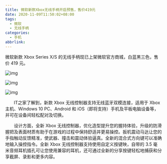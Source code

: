 ```yaml
---
title: 微软新款Xbox无线手柄开启预售，售价419元
date: 2020-11-09T11:50:02+08:00
tags:
  - 微软
  - 无线手柄
categories:
  - 手机
abbrlink:
---
```


微软新款 Xbox Series X/S 的无线手柄现已上架微软官方商城，白蓝黑三色，售价 419 元。

![img](https://cdn.jsdelivr.net/gh/yakeing/Documentation@main/Hexo/images/17b9-kcaeqzx1292228.jpg)

![img](https://cdn.jsdelivr.net/gh/yakeing/Documentation@main/Hexo/images/fa67-kcaeqzx1292262.jpg)

![img](https://cdn.jsdelivr.net/gh/yakeing/Documentation@main/Hexo/images/cb1b-kcaeqzx1292295.jpg)

　　IT之家了解到，新款 Xbox 无线控制器支持无线蓝牙双模连接，适用于 Xbox 主机、Windows 10 PC、Android 和 iOS（即将支持）手机及平板电脑设备等，并可在设备间轻松配对及切换。

　　设计方面，全新 Xbox 无线控制器，优化造型提升您的握持体验，升级的防滑握把及表面材质有助于在游戏的过程中保持舒适并更易操控。扳机震动马达让您的手指触动反馈精准，使武器、撞击和震动体验逼真。全新的混合式方向键可以准确地输入操控指令。全新 Xbox 无线控制器支持使用自定义按键映，自带的 3.5 毫米音频耳机插孔可让您使用兼容的耳机，还可通过全新的分享按键轻松地捕获和分享截屏、录影和更多内容。